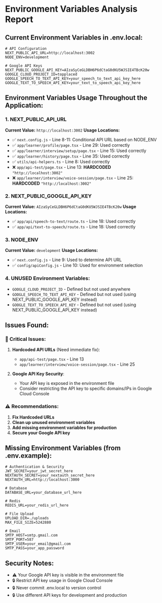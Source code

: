 # Environment Variables Analysis Report

## Current Environment Variables in .env.local:

```env
# API Configuration
NEXT_PUBLIC_API_URL=http://localhost:3002
NODE_ENV=development

# Google API Keys
NEXT_PUBLIC_GOOGLE_API_KEY=AIzaSyCeGLDBH6P6dCtaG0dKU5WJSIE4TBcK20w
GOOGLE_CLOUD_PROJECT_ID=topplaced
GOOGLE_SPEECH_TO_TEXT_API_KEY=your_speech_to_text_api_key_here
GOOGLE_TEXT_TO_SPEECH_API_KEY=your_text_to_speech_api_key_here
```

## Environment Variables Usage Throughout the Application:

### 1. NEXT_PUBLIC_API_URL
**Current Value:** `http://localhost:3002`
**Usage Locations:**
- ✅ `next.config.js` - Line 8-11: Conditional API URL based on NODE_ENV
- ✅ `app/learner/profile/page.tsx` - Line 29: Used correctly
- ✅ `app/learner/interview/setup/page.tsx` - Line 15: Used correctly
- ✅ `app/learner/history/page.tsx` - Line 35: Used correctly
- ✅ `utils/api-helpers.ts` - Line 8: Used correctly
- ❌ `app/api-test/page.tsx` - Line 13: **HARDCODED** `"http://localhost:3002"`
- ❌ `app/learner/interview/voice-session/page.tsx` - Line 25: **HARDCODED** `"http://localhost:3002"`

### 2. NEXT_PUBLIC_GOOGLE_API_KEY
**Current Value:** `AIzaSyCeGLDBH6P6dCtaG0dKU5WJSIE4TBcK20w`
**Usage Locations:**
- ✅ `app/api/speech-to-text/route.ts` - Line 18: Used correctly
- ✅ `app/api/text-to-speech/route.ts` - Line 18: Used correctly

### 3. NODE_ENV
**Current Value:** `development`
**Usage Locations:**
- ✅ `next.config.js` - Line 9: Used to determine API URL
- ✅ `config/apiConfig.js` - Line 10: Used for environment selection

### 4. UNUSED Environment Variables:
- `GOOGLE_CLOUD_PROJECT_ID` - Defined but not used anywhere
- `GOOGLE_SPEECH_TO_TEXT_API_KEY` - Defined but not used (using NEXT_PUBLIC_GOOGLE_API_KEY instead)
- `GOOGLE_TEXT_TO_SPEECH_API_KEY` - Defined but not used (using NEXT_PUBLIC_GOOGLE_API_KEY instead)

## Issues Found:

### 🚨 Critical Issues:
1. **Hardcoded API URLs** (Need immediate fix):
   - `app/api-test/page.tsx` - Line 13
   - `app/learner/interview/voice-session/page.tsx` - Line 25

2. **Google API Key Security**:
   - Your API key is exposed in the environment file
   - Consider restricting the API key to specific domains/IPs in Google Cloud Console

### ⚠️ Recommendations:

1. **Fix Hardcoded URLs**
2. **Clean up unused environment variables**
3. **Add missing environment variables for production**
4. **Secure your Google API key**

## Missing Environment Variables (from .env.example):

```env
# Authentication & Security
JWT_SECRET=your_jwt_secret_here
NEXTAUTH_SECRET=your_nextauth_secret_here
NEXTAUTH_URL=http://localhost:3000

# Database
DATABASE_URL=your_database_url_here

# Redis
REDIS_URL=your_redis_url_here

# File Upload
UPLOAD_DIR=./uploads
MAX_FILE_SIZE=5242880

# Email
SMTP_HOST=smtp.gmail.com
SMTP_PORT=587
SMTP_USER=your_email@gmail.com
SMTP_PASS=your_app_password
```

## Security Notes:
- ⚠️ Your Google API key is visible in the environment file
- 🔒 Restrict API key usage in Google Cloud Console
- 🔒 Never commit .env.local to version control
- 🔒 Use different API keys for development and production